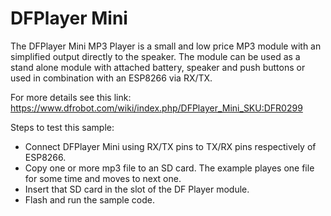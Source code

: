 # DFPlayer Mini
The DFPlayer Mini MP3 Player is a small and low price MP3 module with an simplified output directly to the speaker. The module can be used as a stand alone module with attached battery, speaker and push buttons or used in combination with an ESP8266 via RX/TX.

For more details see this link: https://www.dfrobot.com/wiki/index.php/DFPlayer_Mini_SKU:DFR0299

Steps to test this sample:
* Connect DFPlayer Mini using RX/TX pins to TX/RX pins respectively of ESP8266.
* Copy one or more mp3 file to an SD card. The example playes one file for some time and moves to next one.
* Insert that SD card in the slot of the DF Player module.
* Flash and run the sample code.

